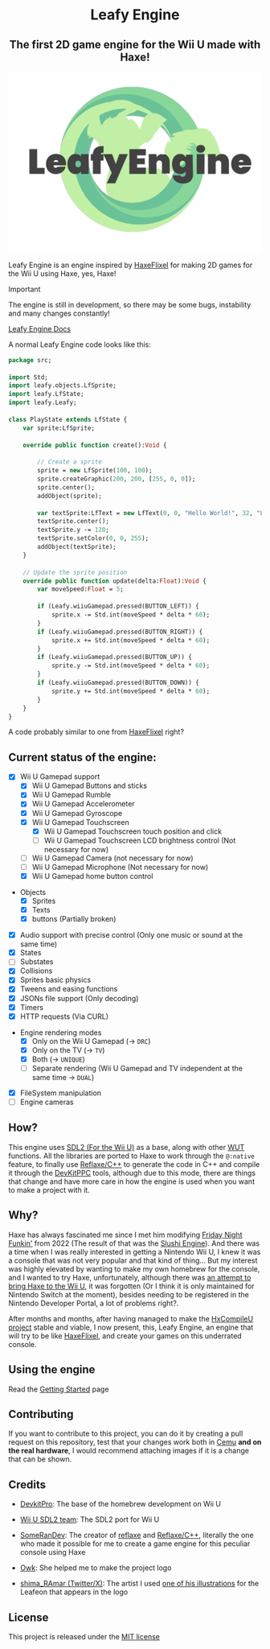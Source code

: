 <h1 align="center">Leafy Engine</h1>
<h2 align="center">The first 2D game engine for the Wii U made with Haxe!</h2>

![Leafy Engine Logo](https://github.com/Slushi-Github/leafyEngine/blob/main/readme/leafyEngineLogo.png)

Leafy Engine is an engine inspired by [HaxeFlixel](https://haxeflixel.com/) for making 2D games for the Wii U using Haxe, yes, Haxe!

> [!IMPORTANT]
> The engine is still in development, so there may be some bugs, instability and many changes constantly!

[Leafy Engine Docs](https://github.com/Slushi-Github/leafyEngine/blob/main/docs/wiki/README.md)

A normal Leafy Engine code looks like this:

```haxe
package src;

import Std;
import leafy.objects.LfSprite;
import leafy.LfState;
import leafy.Leafy;

class PlayState extends LfState {
    var sprite:LfSprite;

    override public function create():Void {

        // Create a sprite
        sprite = new LfSprite(100, 100);
        sprite.createGraphic(200, 200, [255, 0, 0]);
        sprite.center();
        addObject(sprite);

		var textSprite:LfText = new LfText(0, 0, "Hello World!", 32, "LeafyGame/font.ttf");
		textSprite.center();
		textSprite.y -= 120;
		textSprite.setColor(0, 0, 255);
		addObject(textSprite);
    }

	// Update the sprite position
    override public function update(delta:Float):Void {
        var moveSpeed:Float = 5;

		if (Leafy.wiiuGamepad.pressed(BUTTON_LEFT)) {
			sprite.x -= Std.int(moveSpeed * delta * 60);
		}
		if (Leafy.wiiuGamepad.pressed(BUTTON_RIGHT)) {
			sprite.x += Std.int(moveSpeed * delta * 60);
		}
		if (Leafy.wiiuGamepad.pressed(BUTTON_UP)) {
			sprite.y -= Std.int(moveSpeed * delta * 60);
		}
		if (Leafy.wiiuGamepad.pressed(BUTTON_DOWN)) {
			sprite.y += Std.int(moveSpeed * delta * 60);
		}
    }
}
```

A code probably similar to one from [HaxeFlixel](https://haxeflixel.com) right?

## Current status of the engine:
- [x] Wii U Gamepad support
	- [x] Wii U Gamepad Buttons and sticks
	- [x] Wii U Gamepad Rumble
	- [x] Wii U Gamepad Accelerometer
	- [x] Wii U Gamepad Gyroscope
	- [x] Wii U Gamepad Touchscreen
		- [x] Wii U Gamepad Touchscreen touch position and click
		- [ ] Wii U Gamepad Touchscreen LCD brightness control (Not necessary for now)
	- [ ] Wii U Gamepad Camera (not necessary for now)
	- [ ] Wii U Gamepad Microphone (Not necessary for now)
	- [x] Wii U Gamepad home button control
- Objects
	- [x] Sprites
	- [x] Texts
	- [x] buttons (Partially broken)
- [x] Audio support with precise control (Only one music or sound at the same time)
- [x] States 
- [ ] Substates
- [x] Collisions
- [x] Sprites basic physics
- [x] Tweens and easing functions
- [x] JSONs file support (Only decoding)
- [x] Timers
- [x] HTTP requests (Via CURL)
- Engine rendering modes
	- [x] Only on the Wii U Gamepad (-> ``DRC``)
	- [x] Only on the TV (-> ``TV``)
	- [x] Both (-> ``UNIQUE``)
	- [ ] Separate rendering (Wii U Gamepad and TV independent at the same time -> ``DUAL``)
- [x] FileSystem manipulation
- [ ] Engine cameras

## How?
This engine uses [SDL2 (For the Wii U)](https://github.com/devkitPro/SDL/tree/wiiu-sdl2-2.28) as a base, along with other [WUT](https://github.com/devkitPro/wut) functions. All the libraries are ported to Haxe to work through the ``@:native`` feature, to finally use [Reflaxe/C++](https://github.com/SomeRanDev/reflaxe.CPP) to generate the code in C++ and compile it through the [DevKitPPC](https://wiibrew.org/wiki/DevkitPPC) tools, although due to this mode, there are things that change and have more care in how the engine is used when you want to make a project with it. 

## Why?
Haxe has always fascinated me since I met him modifying [Friday Night Funkin'](https://github.com/FunkinCrew/Funkin) from 2022 (The result of that was the [Slushi Engine](https://github.com/Slushi-Github/Slushi-Engine)). And there was a time when I was really interested in getting a Nintendo Wii U, I knew it was a console that was not very popular and that kind of thing... But my interest was highly elevated by wanting to make my own homebrew for the console, and I wanted to try Haxe, unfortunately, although there was [an attempt to bring Haxe to the Wii U](https://www.fortressofdoors.com/openfl-for-home-game-consoles), it was forgotten (Or I think it is only maintained for Nintendo Switch at the moment), besides needing to be registered in the Nintendo Developer Portal, a lot of problems right?.

After months and months, after having managed to make the [HxCompileU project](https://github.com/Slushi-Github/hxCompileU) stable and viable, I now present, this, Leafy Engine, an engine that will try to be like [HaxeFlixel](https://haxeflixel.com), and create your games on this underrated console. 

## Using the engine

Read the [Getting Started](https://github.com/Slushi-Github/leafyEngine/blob/main/docs/wiki/Getting-Started.md) page

## Contributing
If you want to contribute to this project, you can do it by creating a pull request on this repository, test that your changes work both in [Cemu](https://github.com/cemu-project/Cemu) __**and on the real hardware**__, I would recommend attaching images if it is a change that can be shown.

## Credits
- [DevkitPro](https://devkitpro.org): The base of the homebrew development on Wii U

- [Wii U SDL2 team](https://github.com/devkitPro/SDL/tree/wiiu-sdl2-2.28): The SDL2 port for Wii U

- [SomeRanDev](https://github.com/SomeRanDev): The creator of [reflaxe](https://github.com/SomeRanDev/reflaxe) and [Reflaxe/C++](https://github.com/SomeRanDev/reflaxe.CPP), literally the one who made it possible for me to create a game engine for this peculiar console using Haxe

- [Owk](https://youtube.com/@owkby06): She helped me to make the project logo

- [shima_RAmar (Twitter/X)](https://x.com/shima_RAmar): The artist I used [one of his illustrations](https://x.com/shima_RAmar/status/1892218974961651882) for the Leafeon that appears in the logo

## License
This project is released under the [MIT license](https://github.com/Slushi-Github/leafyEngine/blob/main/LICENSE.md)